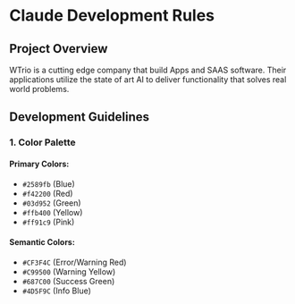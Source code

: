 # Claude Development Rules

## Project Overview

WTrio is a cutting edge company that build Apps and SAAS software. Their applications utilize the state of art AI to deliver functionality that solves real world problems.

## Development Guidelines

### 1. Color Palette

#### Primary Colors:

- `#2589fb` (Blue)
- `#f42200` (Red)
- `#03d952` (Green)
- `#ffb400` (Yellow)
- `#ff91c9` (Pink)

#### Semantic Colors:

- `#CF3F4C` (Error/Warning Red)
- `#C99500` (Warning Yellow)
- `#687C00` (Success Green)
- `#4D5F9C` (Info Blue)

